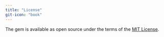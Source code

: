 ```yaml
---
title: "License"
git-icon: "book"
---
```

The gem is available as open source under the terms of the [MIT License](http://opensource.org/licenses/MIT).
